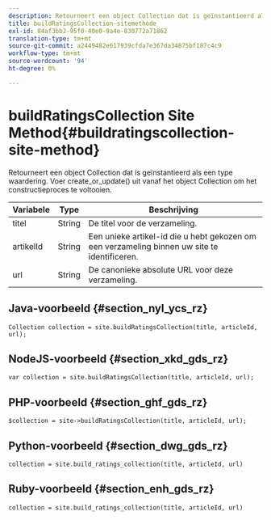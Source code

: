 ```yaml
---
description: Retourneert een object Collection dat is geïnstantieerd als een type waardering. Voer create_or_update() uit vanaf het object Collection om het constructieproces te voltooien.
title: buildRatingsCollection-sitemethode
exl-id: 84af3bb2-95f0-40e0-9a4e-830772a71862
translation-type: tm+mt
source-git-commit: a2449482e617939cfda7e367da34875bf187c4c9
workflow-type: tm+mt
source-wordcount: '94'
ht-degree: 0%

---
```


# buildRatingsCollection Site Method{#buildratingscollection-site-method}

Retourneert een object Collection dat is geïnstantieerd als een type waardering. Voer create_or_update() uit vanaf het object Collection om het constructieproces te voltooien.

| Variabele | Type | Beschrijving |
|--- |--- |--- |
| titel | String | De titel voor de verzameling. |
| artikelId | String | Een unieke artikel-id die u hebt gekozen om een verzameling binnen uw site te identificeren. |
| url | String | De canonieke absolute URL voor deze verzameling. |

## Java-voorbeeld {#section_nyl_ycs_rz}

```
Collection collection = site.buildRatingsCollection(title, articleId, url); 
```

## NodeJS-voorbeeld {#section_xkd_gds_rz}

```
var collection = site.buildRatingsCollection(title, articleId, url); 
```

## PHP-voorbeeld {#section_ghf_gds_rz}

```
$collection = site->buildRatingsCollection(title, articleId, url); 
```

## Python-voorbeeld {#section_dwg_gds_rz}

```
collection = site.build_ratings_collection(title, articleId, url) 
```

## Ruby-voorbeeld {#section_enh_gds_rz}

```
collection = site.build_ratings_collection(title, articleId, url) 
```
